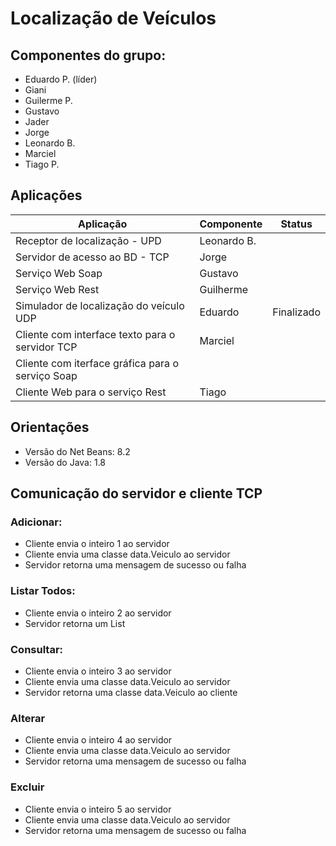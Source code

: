 # Localiza&ccedil;&atilde;o de Ve&iacute;culos

## Componentes do grupo:

 * Eduardo P. (l&iacute;der)
 * Giani
 * Guilerme P.
 * Gustavo
 * Jader
 * Jorge
 * Leonardo B.
 * Marciel
 * Tiago P.

## Aplica&ccedil;&otilde;es

| Aplica&ccedil;&atilde;o | Componente | Status |
| ------------------------|------------|-----------|
| Receptor de localiza&ccedil;&atilde;o - UPD | Leonardo B. |  |
| Servidor de acesso ao BD - TCP | Jorge |  |
| Servi&ccedil;o Web Soap | Gustavo |  |
| Servi&ccedil;o Web Rest | Guilherme |  |
| Simulador de localiza&ccedil;&atilde;o do ve&iacute;culo UDP | Eduardo | Finalizado |
| Cliente com interface texto para o servidor TCP | Marciel  |  |
| Cliente com iterface gr&aacute;fica para o servi&ccedil;o Soap |  |  |
| Cliente Web para o servi&ccedil;o Rest | Tiago |  |

## Orienta&ccedil;&otilde;es

 * Vers&atilde;o do Net Beans: 8.2
 * Vers&atilde;o do Java: 1.8

## Comunica&ccedil;&atilde;o do servidor e cliente TCP

### Adicionar:
 * Cliente envia o inteiro 1 ao servidor
 * Cliente envia uma classe data.Veiculo ao servidor
 * Servidor retorna uma mensagem de sucesso ou falha
 
### Listar Todos:
 * Cliente envia o inteiro 2 ao servidor
 * Servidor retorna um List<Veiculo>

### Consultar:
 * Cliente envia o inteiro 3 ao servidor
 * Cliente envia uma classe data.Veiculo ao servidor
 * Servidor retorna uma classe data.Veiculo ao cliente

### Alterar
 * Cliente envia o inteiro 4 ao servidor
 * Cliente envia uma classe data.Veiculo ao servidor
 * Servidor retorna uma mensagem de sucesso ou falha

### Excluir
 * Cliente envia o inteiro 5 ao servidor
 * Cliente envia uma classe data.Veiculo ao servidor
 * Servidor retorna uma mensagem de sucesso ou falha

